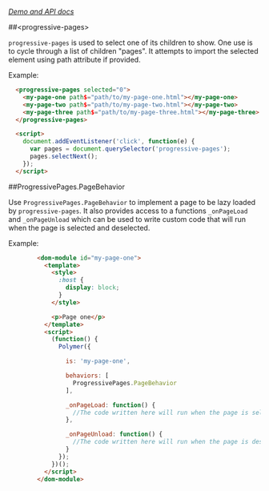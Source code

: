 _[Demo and API docs](https://srikkbhat.github.io/progressive-pages)_

##&lt;progressive-pages&gt;

`progressive-pages` is used to select one of its children to show. One use is to cycle through a list of
children "pages". It attempts to import the selected element using path attribute if provided.

Example:

```html
  <progressive-pages selected="0">
    <my-page-one path$="path/to/my-page-one.html"></my-page-one>
    <my-page-two path$="path/to/my-page-two.html"></my-page-two>
    <my-page-three path$="path/to/my-page-three.html"></my-page-three>
  </progressive-pages>

  <script>
    document.addEventListener('click', function(e) {
      var pages = document.querySelector('progressive-pages');
      pages.selectNext();
    });
  </script>
```


##ProgressivePages.PageBehavior

Use `ProgressivePages.PageBehavior` to implement a page to be lazy loaded by `progressive-pages`.
It also provides access to a functions `_onPageLoad` and `_onPageUnload` which can be used to write custom code that will run when the page is selected and deselected.

Example:
```html
        <dom-module id="my-page-one">
          <template>
            <style>
              :host {
                display: block;
              }
            </style>

            <p>Page one</p>
          </template>
          <script>
            (function() {
              Polymer({

                is: 'my-page-one',

                behaviors: [
                  ProgressivePages.PageBehavior
                ],

                _onPageLoad: function() {
                  //The code written here will run when the page is selected.
                },

                _onPageUnload: function() {
                  //The code written here will run when the page is deselected.
                }
              });
            })();
          </script>
        </dom-module>
```
